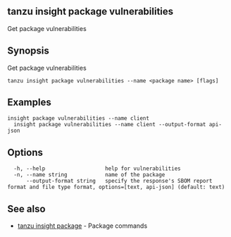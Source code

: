 ## tanzu insight package vulnerabilities

Get package vulnerabilities

## <a id='synopsis'></a>Synopsis

Get package vulnerabilities

```console
tanzu insight package vulnerabilities --name <package name> [flags]
```

## <a id='examples'></a>Examples

```console
insight package vulnerabilities --name client
  insight package vulnerabilities --name client --output-format api-json
```

## <a id='options'></a>Options

```console
  -h, --help                   help for vulnerabilities
  -n, --name string            name of the package
      --output-format string   specify the response's SBOM report format and file type format, options=[text, api-json] (default: text)
```

## <a id='see-also'></a>See also

* [tanzu insight package](tanzu_insight_package.hbs.md)	 - Package commands

